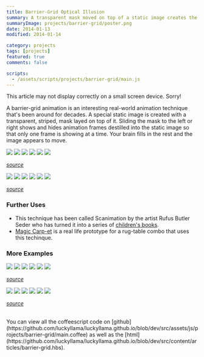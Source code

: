 ```yaml
---
title: Barrier-Grid Optical Illusion
summary: A transparent mask moved on top of a static image creates the illusion of animation in this optical illusion.
summaryImage: projects/barrier-grid/poster.png
date: 2014-01-13
modified: 2014-01-14

category: projects
tags: [projects]
featured: true
comments: false

scripts:
  - /assets/scripts/projects/barrier-grid/main.js
---
```


<div class="small-screen-warning">This article may not display correctly on a small screen device. Sorry!</div>

A barrier-grid animation is an interesting real-world animation technique that's been around for decades. A special static image is created with a transparent, striped, mask layed on top of it. Sliding the mask to the left or right shows and hides animation frames destilled into the static image so that only one frame is showing at a time. Your brain fills in the rest and the image appears to move.

<div class="barrier-grid">
	<div class="images">
		<img src="/assets/images/projects/barrier-grid/gallup/gallup_1.png" class="source-image">
		<img src="/assets/images/projects/barrier-grid/gallup/gallup_3.png" class="source-image">
		<img src="/assets/images/projects/barrier-grid/gallup/gallup_5.png" class="source-image">
		<img src="/assets/images/projects/barrier-grid/gallup/gallup_7.png" class="source-image">
		<img src="/assets/images/projects/barrier-grid/gallup/gallup_9.png" class="source-image">
		<img src="/assets/images/projects/barrier-grid/gallup/gallup_11.png" class="source-image">
	</div>
</div>

_[source](http://www.flickr.com/photos/r8r/3444024147/sizes/o/)_

<div class="barrier-grid">
	<div class="images">
		<img src="/assets/images/projects/barrier-grid/dancer/dancer_1.png" class="source-image">
		<img src="/assets/images/projects/barrier-grid/dancer/dancer_6.png" class="source-image">
		<img src="/assets/images/projects/barrier-grid/dancer/dancer_12.png" class="source-image">
		<img src="/assets/images/projects/barrier-grid/dancer/dancer_18.png" class="source-image">
		<img src="/assets/images/projects/barrier-grid/dancer/dancer_24.png" class="source-image">
		<img src="/assets/images/projects/barrier-grid/dancer/dancer_30.png" class="source-image">
	</div>
</div>

_[source](http://en.wikipedia.org/wiki/File:Spinning_Dancer.gif)_

### Further Uses
* This technique has been called Scanimation by the artist Rufus Butler Seder who has turned it into a series of [children's books](http://youtu.be/LOTqX8ddLwg).
* [Magic Carp-et](http://youtu.be/Ua7HOX32PGA) is a real life prototype for a rug-table combo that uses this techinque.

### More Examples

<div class="barrier-grid" data-width="1">
	<div class="images">
		<img src="/assets/images/projects/barrier-grid/mario-jump/mario-jump_1.png" class="source-image">
		<img src="/assets/images/projects/barrier-grid/mario-jump/mario-jump_2.png" class="source-image">
		<img src="/assets/images/projects/barrier-grid/mario-jump/mario-jump_3.png" class="source-image">
		<img src="/assets/images/projects/barrier-grid/mario-jump/mario-jump_4.png" class="source-image">
		<img src="/assets/images/projects/barrier-grid/mario-jump/mario-jump_5.png" class="source-image">
		<img src="/assets/images/projects/barrier-grid/mario-jump/mario-jump_6.png" class="source-image">
	</div>
</div>

_[source](http://gifrific.com/super-mario-bouncing-on-music-note/)_

<div class="barrier-grid" data-width="1" data-play-modifier="slow">
	<div class="images">
		<img src="/assets/images/projects/barrier-grid/dramatic-chipmonk/dramatic-chipmonk_1.png" class="source-image">
		<img src="/assets/images/projects/barrier-grid/dramatic-chipmonk/dramatic-chipmonk_2.png" class="source-image">
		<img src="/assets/images/projects/barrier-grid/dramatic-chipmonk/dramatic-chipmonk_3.png" class="source-image">
		<img src="/assets/images/projects/barrier-grid/dramatic-chipmonk/dramatic-chipmonk_4.png" class="source-image">
		<img src="/assets/images/projects/barrier-grid/dramatic-chipmonk/dramatic-chipmonk_5.png" class="source-image">
		<img src="/assets/images/projects/barrier-grid/dramatic-chipmonk/dramatic-chipmonk_6.png" class="source-image">
	</div>
</div>

_[source](http://youtu.be/a1Y73sPHKxw)_

<br>
You can view all the coffeescript code on
[github](https://github.com/luckyllama/luckyllama.github.io/blob/dev/src/assets/js/projects/barrier-grid/main.coffee) as well as the [html](https://github.com/luckyllama/luckyllama.github.io/blob/dev/src/content/articles/barrier-grid.hbs).
